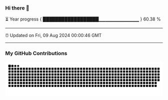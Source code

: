 ### Hi there 👋

⏳ Year progress { ██████████████████▁▁▁▁▁▁▁▁▁▁▁▁ } 60.38 %

---

⏰ Updated on Fri, 09 Aug 2024 00:00:46 GMT

---
### My GitHub Contributions

<picture>
  <source media="(prefers-color-scheme: dark)" srcset="https://raw.githubusercontent.com/AxyLm/axylm/output/github-contribution-grid-snake-dark.svg">
  <source media="(prefers-color-scheme: light)" srcset="https://raw.githubusercontent.com/AxyLm/axylm/output/github-contribution-grid-snake.svg">
  <img alt="github contribution grid snake animation" src="https://raw.githubusercontent.com/AxyLm/axylm/output/github-contribution-grid-snake.svg">
</picture>


